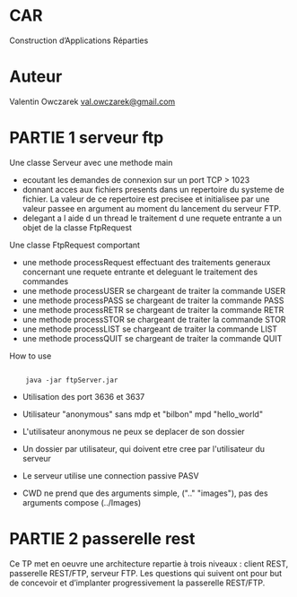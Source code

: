 # CAR

Construction d’Applications Réparties

Auteur
======
Valentin Owczarek val.owczarek@gmail.com

PARTIE 1 serveur ftp
====================

Une classe Serveur avec une methode main

* ecoutant les demandes de connexion sur un port TCP > 1023
* donnant acces aux fichiers presents dans un repertoire du systeme de fichier. La valeur de ce repertoire est precisee et initialisee par une valeur passee en argument au moment du lancement du serveur FTP.
* delegant a l aide d un thread le traitement d une requete entrante a un objet de la classe FtpRequest

Une classe FtpRequest comportant

* une methode processRequest effectuant des traitements generaux concernant une requete entrante et deleguant le traitement des commandes
* une methode processUSER se chargeant de traiter la commande USER
* une methode processPASS se chargeant de traiter la commande PASS
* une methode processRETR se chargeant de traiter la commande RETR
* une methode processSTOR se chargeant de traiter la commande STOR
* une methode processLIST se chargeant de traiter la commande LIST
* une methode processQUIT se chargeant de traiter la commande QUIT


How to use

<code>
	java -jar ftpServer.jar
</code>

* Utilisation des port 3636 et 3637

* Utilisateur "anonymous" sans mdp et "bilbon" mpd "hello_world"

* L'utilisateur anonymous ne peux se deplacer de son dossier

* Un dossier par utilisateur, qui doivent etre cree par l'utilisateur du serveur

* Le serveur utilise une connection passive PASV

* CWD ne prend que des arguments simple, (".." "images"), pas des arguments compose (../Images)

PARTIE 2 passerelle rest
========================

Ce TP met en oeuvre une architecture repartie à trois niveaux : client REST, passerelle
REST/FTP, serveur FTP. Les questions qui suivent ont pour but de concevoir et d’implanter
progressivement la passerelle REST/FTP.